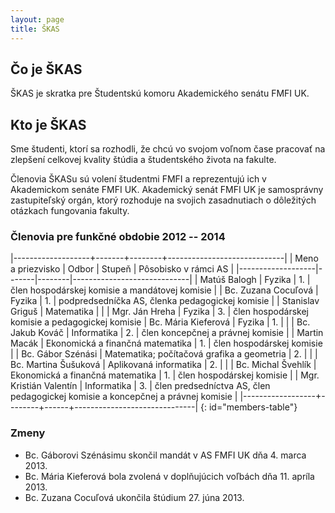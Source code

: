 ```yaml
---
layout: page
title: ŠKAS
---
```


## Čo je ŠKAS
ŠKAS je skratka pre Študentskú komoru Akademického senátu FMFI UK. 

## Kto je ŠKAS
Sme študenti, ktorí sa rozhodli, že chcú vo svojom voľnom čase pracovať na zlepšení celkovej kvality štúdia a študentského života na fakulte.

Členovia ŠKASu sú volení študentmi FMFI a reprezentujú ich v Akademickom senáte FMFI UK. Akademický senát FMFI UK je samosprávny zastupiteľský orgán, ktorý rozhoduje na svojich zasadnutiach o dôležitých otázkach fungovania fakulty.

### Členovia pre funkčné obdobie 2012 -- 2014

|-------------------+-------+--------+-----------------------------|
| Meno a priezvisko | Odbor | Stupeň | Pôsobisko v rámci AS         |
|-------------------|-------|--------|-----------------------------|
| Matúš Balogh | Fyzika | 1. | člen hospodárskej komisie a mandátovej komisie |
| Bc. Zuzana Cocuľová | Fyzika | 1. | podpredsedníčka AS, členka pedagogickej komisie |
| Stanislav Griguš  | Matematika | |
| Mgr. Ján Hreha | Fyzika | 3. | člen hospodárskej komisie a pedagogickej komisie
| Bc. Mária Kieferová | Fyzika | 1. | |
| Bc. Jakub Kováč | Informatika | 2. | člen koncepčnej a právnej komisie |
| Martin Macák | Ekonomická a finančná matematika | 1. | člen hospodárskej komisie |
| Bc. Gábor Szénási | Matematika; počítačová grafika a geometria | 2. | |
| Bc. Martina Šušuková | Aplikovaná informatika | 2. | |
| Bc. Michal Švehlík | Ekonomická a finančná matematika | 1. | člen hospodárskej komisie |
| Mgr. Kristián Valentín | Informatika | 3. | člen predsedníctva AS, člen pedagogickej komisie a koncepčnej a právnej komisie |
|------------------+--------+------+------------------------------|
{: id="members-table"}

### Zmeny

* Bc. Gáborovi Szénásimu skončil mandát v AS FMFI UK dňa 4. marca 2013.
* Bc. Mária Kieferová bola zvolená v doplňujúcich voľbách dňa 11. apríla 2013.
* Bc. Zuzana Cocuľová ukončila štúdium 27. júna 2013.
